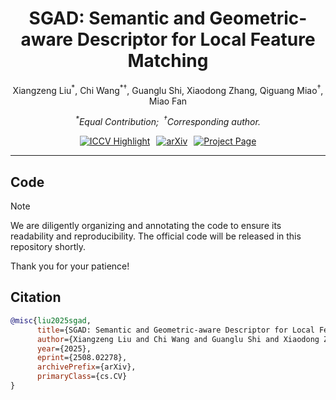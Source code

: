 <div align="center">

<h1>SGAD: Semantic and Geometric-aware Descriptor for Local Feature Matching</h1>

<p>
  Xiangzeng Liu<sup>*</sup>, Chi Wang<sup>*†</sup>, Guanglu Shi, Xiaodong Zhang, Qiguang Miao<sup>†</sup>, Miao Fan
</p>
<p>
  <em><sup>*</sup>Equal Contribution;&nbsp;&nbsp;<sup>†</sup>Corresponding author.</em>
</p>

<div style="display: flex; justify-content: center; gap: 10px;">
  <a href="https://arxiv.org/pdf/2508.02278" target="_blank" rel="noopener noreferrer"><img src="https://img.shields.io/badge/ICCV_2025-Highlight-blue" alt="ICCV Highlight"></a>
  <a href="https://arxiv.org/abs/2508.02278" target="_blank" rel="noopener noreferrer"><img src="https://img.shields.io/badge/arXiv-2508.02278-b31b1b" alt="arXiv"></a>
  <a href="https://mr-chiwang.github.io/SGAD/" target="_blank" rel="noopener noreferrer"><img src="https://img.shields.io/badge/Project_Page-green" alt="Project Page"></a>
</div>

</div>

---

## Code
> [!NOTE]
> We are diligently organizing and annotating the code to ensure its readability and reproducibility. The official code will be released in this repository shortly. 
> 
> Thank you for your patience!

## Citation
```bibtex
@misc{liu2025sgad,
      title={SGAD: Semantic and Geometric-aware Descriptor for Local Feature Matching}, 
      author={Xiangzeng Liu and Chi Wang and Guanglu Shi and Xiaodong Zhang and Qiguang Miao and Miao Fan},
      year={2025},
      eprint={2508.02278},
      archivePrefix={arXiv},
      primaryClass={cs.CV}
}
